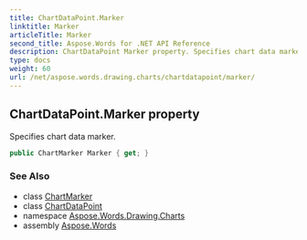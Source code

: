 ```yaml
---
title: ChartDataPoint.Marker
linktitle: Marker
articleTitle: Marker
second_title: Aspose.Words for .NET API Reference
description: ChartDataPoint Marker property. Specifies chart data marker in C#.
type: docs
weight: 60
url: /net/aspose.words.drawing.charts/chartdatapoint/marker/
---
```

## ChartDataPoint.Marker property

Specifies chart data marker.

```csharp
public ChartMarker Marker { get; }
```

### See Also

* class [ChartMarker](../../chartmarker/)
* class [ChartDataPoint](../)
* namespace [Aspose.Words.Drawing.Charts](../../chartdatapoint/)
* assembly [Aspose.Words](../../../)

